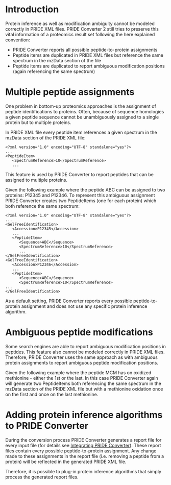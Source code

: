 # Introduction #

Protein inference as well as modification ambiguity cannot be modeled correctly in PRIDE XML files. PRIDE Converter 2 still tries to preserve this vital information of a proteomics result set following the here explained convention:

  * PRIDE Converter reports all possible peptide-to-protein assignments
  * Peptide items are duplicated in PRIDE XML files but reference the same spectrum in the mzData section of the file
  * Peptide items are duplicated to report ambiguous modification positions (again referencing the same spectrum)

# Multiple peptide assignments #

One problem in bottom-up proteomics approaches is the assignment of peptide identifications to proteins. Often, because of sequence homologies a given peptide sequence cannot be unambiguously assigned to a single protein but to multiple proteins.

In PRIDE XML file every peptide item references a given spectrum in the mzData section of the PRIDE XML file:
```
<?xml version="1.0" encoding="UTF-8" standalone="yes"?>
...
<PeptideItem>
   <SpectrumReference>10</SpectrumReference>
   ...
```

This feature is used by PRIDE Converter to report peptides that can be assigned to multiple proteins.

Given the following example where the peptide ABC can be assigned to two proteins: P12345 and P12346. To represent this ambiguous assignment PRIDE Converter creates two PeptideItems (one for each protein) which both reference the same spectrum:
```
<?xml version="1.0" encoding="UTF-8" standalone="yes"?>
...
<GelFreeIdentification>
   <Accession>P12345</Accession>
   ...
   <PeptideItem>
      <Sequence>ABC</Sequence>
      <SpectrumReference>10</SpectrumReference>
      ...
</GelFreeIdentification>
<GelFreeIdentification>
   <Accession>P12346</Accession>
   ...
   <PeptideItem>
      <Sequence>ABC</Sequence>
      <SpectrumReference>10</SpectrumReference>
...
</GelFreeIdentification>
```

As a default setting, PRIDE Converter reports every possible peptide-to-protein assignment and does not use any specific protein inference algorithm.

# Ambiguous peptide modifications #

Some search engines are able to report ambiguous modification positions in peptides. This feature also cannot be modeled correctly in PRIDE XML files. Therefore, PRIDE Converter uses the same approach as with ambiguous protein assignments to report ambiguous peptide modification positions.

Given the following example where the peptide MCM has on oxidized methionine - either the 1st or the last. In this case PRIDE Converter again will generate two PeptideItems both referencing the same spectrum in the mzData section of the PRIDE XML file but with a methionine oxidation once on the first and once on the last methionine.

# Adding protein inference algorithms to PRIDE Converter #

During the conversion process PRIDE Converter generates a report file for every input file (for details see [Integrating PRIDE Converter](IntegratingPrideConverter.md)). These report files contain every possible peptide-to-protein assignment. Any change made to these assignments in the report file (i.e. removing a peptide from a protein) will be reflected in the generated PRIDE XML file.

Therefore, it is possible to plug-in protein inference algorithms that simply process the generated report files.